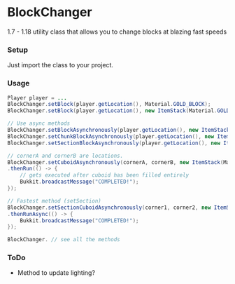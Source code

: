 # BlockChanger
1.7 - 1.18 utility class that allows you to change blocks at blazing fast speeds  

### Setup
Just import the class to your project.  
### Usage
```java
Player player = ...
BlockChanger.setBlock(player.getLocation(), Material.GOLD_BLOCK);
BlockChanger.setBlock(player.getLocation(), new ItemStack(Material.GOLD_BLOCK));

// Use async methods
BlockChanger.setBlockAsynchronously(player.getLocation(), new ItemStack(Material.STONE), false);
BlockChanger.setChunkBlockAsynchronously(player.getLocation(), new ItemStack(Material.DIRT), false);
BlockChanger.setSectionBlockAsynchronously(player.getLocation(), new ItemStack(Material.GOLD_ORE), false);

// cornerA and cornerB are locations.
BlockChanger.setCuboidAsynchronously(cornerA, cornerB, new ItemStack(Material.DIAMOND_BLOCK), false)
.thenRun(() -> {
	// gets executed after cuboid has been filled entirely
	Bukkit.broadcastMessage("COMPLETED!");
});

// Fastest method (setSection)
BlockChanger.setSectionCuboidAsynchronously(corner1, corner2, new ItemStack(Material.GLASS), false)
.thenRunAsync(() -> {
	Bukkit.broadcastMessage("COMPLETED!");
});

BlockChanger. // see all the methods
```  
### ToDo  
- Method to update lighting?  
